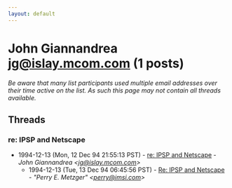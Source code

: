 ```yaml
---
layout: default
---
```


# John Giannandrea <jg@islay.mcom.com> (1 posts)

_Be aware that many list participants used multiple email addresses over their time active on the list. As such this page may not contain all threads available._

## Threads

### re: IPSP and Netscape
+ 1994-12-13 (Mon, 12 Dec 94 21:55:13 PST) - [re: IPSP and Netscape](/archive/1994/12/322942b565ea291ae7f78f6ef374759f3cc8b7f481e241acf2fbf7950440a209) - _John Giannandrea \<jg@islay.mcom.com\>_
  + 1994-12-13 (Tue, 13 Dec 94 06:45:56 PST) - [Re: IPSP and Netscape](/archive/1994/12/317ed503474cdabc9d6a40426279304152d0244af8db6b2afa7e35f6e9c35731) - _"Perry E. Metzger" \<perry@imsi.com\>_

